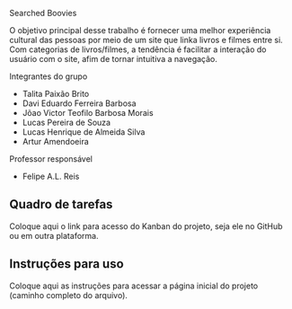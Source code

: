 Searched Boovies

O objetivo principal desse trabalho é fornecer uma melhor experiência cultural das pessoas por meio de um site que linka livros e filmes entre si. 
Com categorias de livros/filmes, a tendência é facilitar a interação do usuário com o site, afim de tornar intuitiva a navegação.

Integrantes do grupo
* Talita Paixão Brito
* Davi Eduardo Ferreira Barbosa
* Jõao Victor Teofilo Barbosa Morais
* Lucas Pereira de Souza
* Lucas Henrique de Almeida Silva
* Artur Amendoeira

Professor responsável
* Felipe A.L. Reis

## Quadro de tarefas
Coloque aqui o link para acesso do Kanban do projeto, seja ele no GitHub ou em outra plataforma.

## Instruções para uso
Coloque aqui as instruções para acessar a página inicial do projeto (caminho completo do arquivo).
